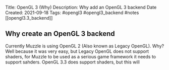 Title: OpenGL 3 (Why)
Description: Why add an OpenGL 3 backend
Date Created: 2021-09-18
Tags: #opengl3  #opengl3_backend  #notes [[opengl3.3_backend]]

## Why create an OpenGL 3 backend
Currently Muzzle is using OpenGL 2 (Also known as Legacy OpenGL). Why? Well because it was very easy, but Legacy OpenGL does not support shaders, for Muzzle to be used as a serious game framework it needs to support sahders. OpenGL 3.3 does support shaders, but this will 